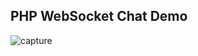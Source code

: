 PHP WebSocket Chat Demo
----

![capture](https://raw.githubusercontent.com/limjinsun/php-tcp-ip-websocket/master/pics/capture.gif)

